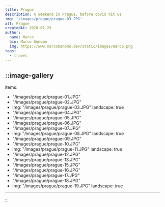 ```yaml
---
title: Prague
description: A weekend in Prague, before covid hit us
img: '/images/prague/prague-03.JPG'
alt: Prague
createdAt: 2020-01-29
author:
  name: Marco
  bio: Marco Bonomo
  img: https://www.marcobonomo.dev/static/images/marco.png
tags:
  - travel
---
```



::image-gallery
---
items: 
- "/images/prague/prague-01.JPG"
- "/images/prague/prague-02.JPG"
- img: "/images/prague/prague-03.JPG"
  landscape: true
- "/images/prague/prague-04.JPG"
- "/images/prague/prague-05.JPG"
- "/images/prague/prague-06.JPG"
- "/images/prague/prague-07.JPG"
- img: "/images/prague/prague-08.JPG"
  landscape: true
- "/images/prague/prague-09.JPG"
- "/images/prague/prague-10.JPG"
- img: "/images/prague/prague-11.JPG"
  landscape: true
- "/images/prague/prague-12.JPG"
- "/images/prague/prague-13.JPG"
- "/images/prague/prague-15.JPG"
- "/images/prague/prague-16.JPG"
- "/images/prague/prague-17.JPG"
- "/images/prague/prague-18.JPG"
- img: "/images/prague/prague-19.JPG"
  landscape: true

---
::
